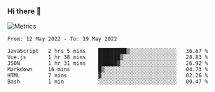 ### Hi there 👋

![Metrics](https://github.com/radoapx/radoapx/blob/main/github-metrics.svg)

<!--START_SECTION:waka-->

```text
From: 12 May 2022 - To: 19 May 2022

JavaScript   2 hrs 5 mins    █████████▒░░░░░░░░░░░░░░░   36.67 %
Vue.js       1 hr 38 mins    ███████▒░░░░░░░░░░░░░░░░░   28.83 %
JSON         1 hr 31 mins    ██████▓░░░░░░░░░░░░░░░░░░   26.92 %
Markdown     16 mins         █▒░░░░░░░░░░░░░░░░░░░░░░░   04.73 %
HTML         7 mins          ▓░░░░░░░░░░░░░░░░░░░░░░░░   02.26 %
Bash         1 min           ░░░░░░░░░░░░░░░░░░░░░░░░░   00.47 %
```

<!--END_SECTION:waka-->

<!--
**radoapx/radoapx** is a ✨ _special_ ✨ repository because its `README.md` (this file) appears on your GitHub profile.

Here are some ideas to get you started:

- 🔭 I’m currently working on ...
- 🌱 I’m currently learning ...
- 👯 I’m looking to collaborate on ...
- 🤔 I’m looking for help with ...
- 💬 Ask me about ...
- 📫 How to reach me: ...
- 😄 Pronouns: ...
- ⚡ Fun fact: ...
-->
